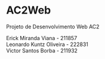 # AC2Web
Projeto de Desenvolvimento Web AC2

Erick Miranda Viana - 211857  
Leonardo Kuntz Oliveira - 222831  
Victor Santos Borba - 211932  
